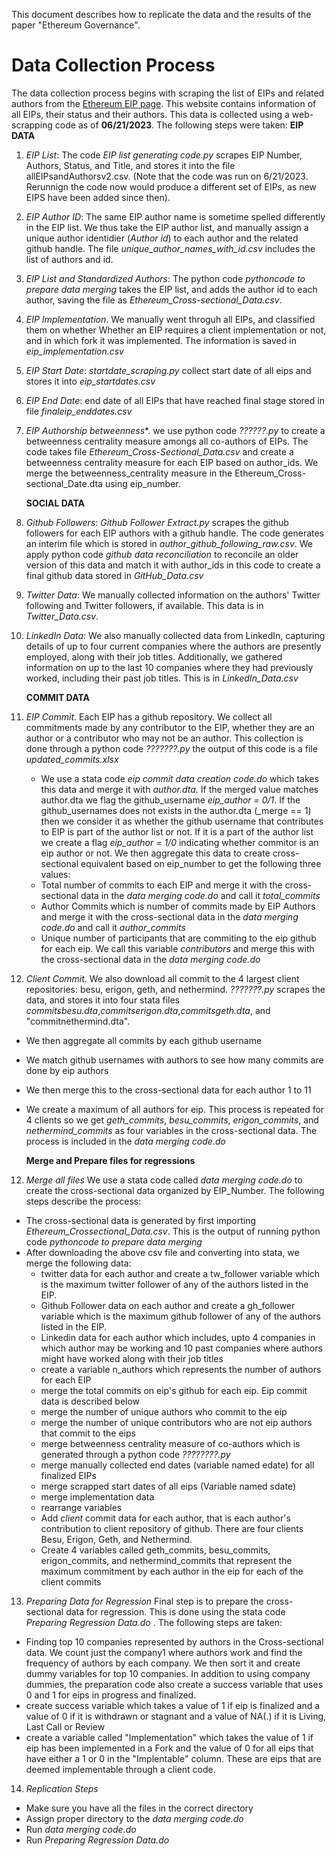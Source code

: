 This document describes how to replicate the data and the results of the paper "Ethereum Governance". 

# Data Collection Process
The data collection process begins with scraping the list of EIPs and related authors from the [Ethereum EIP page](https://eips.ethereum.org/all). This website contains information of all EIPs, their status and their authors. This data is collected using a web-scrapping code as of **06/21/2023**. The following steps were taken:
    **EIP DATA**
1. *EIP List*: The code *EIP list generating code.py* scrapes EIP Number, Authors, Status, and Title, and stores it into the file allEIPsandAuthorsv2.csv. (Note that the code was run on 6/21/2023. Rerunnign the code now would produce a different set of EIPs, as new EIPS have been added since then). 
2. *EIP Author ID*: The same EIP author name is sometime spelled differently in the EIP list. We thus take the EIP author list, and manually assign a unique author identidier (*Author id*) to each author and the related github handle. The file *unique_author_names_with_id.csv* includes the list of authors and id.   
3. *EIP List and Standardized Authors*: The python code *pythoncode to prepare data merging* takes the EIP list, and adds the author id to each author, saving the file as *Ethereum_Cross-sectional_Data.csv*.
4. *EIP Implementation*. We manually went throguh all EIPs, and classified them on whether Whether an EIP requires a client implementation or not, and in which fork it was implemented. The information is saved in *eip_implementation.csv*
5. *EIP Start Date*: *startdate_scraping.py* collect start date of all eips and stores it into *eip_startdates.csv*  
6. *EIP End Date*: end date of all EIPs that have reached final stage stored in file *finaleip_enddates.csv*
7. *EIP Authorship betweenness**. we use python code *??????.py* to create a betweenness centrality measure amongs all co-authors of EIPs. The code takes file *Ethereum_Cross-Sectional_Data.csv* and create a betweenness centrality measure for each EIP based on author_ids. We merge the betweenness_centrality measure in the Ethereum_Cross-sectional_Date.dta using eip_number.

    **SOCIAL DATA**
7. *Github Followers*: *Github Follower Extract.py* scrapes the github followers for each EIP authors with a github handle. The code generates an interim file which is stored in *author_github_following_raw.csv*. We apply python code *github data reconciliation* to reconcile an older version of this data and match it with author_ids in this code to create a final github data stored in *GitHub_Data.csv*  
8. *Twitter Data*: We manually collected information on the authors' Twitter following and Twitter followers, if available. This data is in *Twitter_Data.csv*.
9. *LinkedIn Data:* We also manually collected data from LinkedIn, capturing details of up to four current companies where the authors are presently employed, along with their job titles. Additionally, we gathered information on up to the last 10 companies where they had previously worked, including their past job titles. This is in *LinkedIn_Data.csv*

    **COMMIT DATA**
10. *EIP Commit*. Each EIP has a github repository. We collect all commitments made by any contributor to the EIP, whether they are an author or a contributor who may not be an author. This collection is done through a python code *???????.py* the output of this code is a file *updated_commits.xlsx*
    - We use a stata code *eip commit data creation code.do* which takes this data and merge it with *author.dta*. If the merged value matches author.dta we flag the github_username *eip_author = 0/1*. If the github_usernames does not exists in the author.dta (_merge == 1) then we consider it as whether the github username that contributes to EIP is part of the author list or not. If it is a part of the author list we create a flag *eip_author = 1/0* indicating whether commitor is an eip author or not. We then aggregate this data to create cross-sectional equivalent based on eip_number to get the following three values:
    - Total number of commits to each EIP and merge it with the cross-sectional data in the *data merging code.do* and call it *total_commits*
    - Author Commits which is number of commits made by EIP Authors and merge it with the cross-sectional data in the *data merging code.do* and call it *author_commits*
    - Unique number of participants that are commiting to the eip github for each eip. We call this variable *contributors* and merge this with the cross-sectional data in the *data merging code.do*
11. *Client Commit*. We also download all commit to the 4 largest client repositories: besu, erigon, geth, and nethermind. *???????.py* scrapes the data, and stores it into four stata files *commitsbesu.dta*,*commitserigon.dta*,*commitsgeth.dta*, and "commitnethermind.dta".
  - We then aggregate all commits by each github username
  - We match github usernames with authors to see how many commits are done by eip authors
  - We then merge this to the cross-sectional data for each author 1 to 11
  - We create a maximum of all authors for eip. This process is repeated for 4 clients so we get *geth_commits*, *besu_commits*, *erigon_commits*, and *nethermind_commits* as four variables in the cross-sectional data. The process is included in the *data merging code.do*

    **Merge and Prepare files for regressions**
12. *Merge all files* We use a stata code called *data merging code.do* to create the cross-sectional data organized by EIP_Number. The following steps describe the process:
* The cross-sectional data is generated by first importing *Ethereum_Crossectional_Data.csv*. This is the output of running python code *pythoncode to prepare data merging*
* After downloading the above csv file and converting into stata, we merge the following data:
  - twitter data for each author and create a tw_follower variable which is the maximum twitter follower of any of the authors listed in the EIP.
  - Github Follower data on each author and create a gh_follower variable which is the maximum github follower of any of the authors listed in the EIP.
  - Linkedin data for each author which includes, upto 4 companies in which author may be working and 10 past companies where authors might have worked along with their job titles
  - create a variable n_authors which represents the number of authors for each EIP
  - merge the total commits on eip's github for each eip. Eip commit data is described below
  - merge the number of unique authors who commit to the eip
  - merge the number of unique contributors who are not eip authors that commit to the eips
  - merge betweenness centrality measure of co-authors which is generated through a python code *????????.py*
  - merge manually collected end dates (variable named edate) for all finalized EIPs
  - merge scrapped start dates of all eips (Variable named sdate)
  - merge implementation data
  - rearrange variables
  - Add *client* commit data for each author, that is each author's contribution to client repository of github. There are four clients Besu, Erigon, Geth, and Nethermind.
  - Create 4 variables called geth_commits, besu_commits, erigon_commits, and nethermind_commits that represent the maximum commitment by each author in the eip for each of the client commits
13. *Preparing Data for Regression* Final step is to prepare the cross-sectional data for regression. This is done using the stata code *Preparing Regression Data.do* . The following steps are taken:
* Finding top 10 companies represented by authors in the Cross-sectional data. We count just the company1 where authors work and find the frequency of authors by each company. We then sort it and create dummy variables for top 10 companies. In addition to using company dummies, the preparation code also create a success variable that uses 0 and 1 for eips in progress and finalized.
* create success variable which takes a value of 1 if eip is finalized and a value of 0 if it is withdrawn or stagnant and a value of NA(.) if it is Living, Last Call or Review
* create a variable called "Implementation" which takes the value of 1 if eip has been implemented in a Fork and the value of 0 for all eips that have either a 1 or 0 in the "Implentable" column. These are eips that are deemed implementable through a client code. 
14. *Replication Steps*
* Make sure you have all the files in the correct directory
* Assign proper directory to the *data merging code.do*
* Run *data merging code.do*
* Run *Preparing Regression Data.do*

